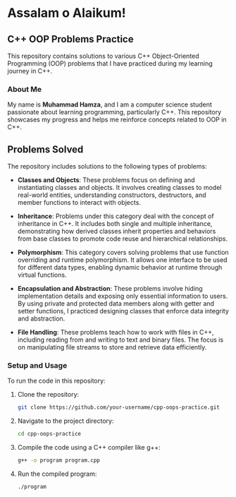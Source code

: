 # Assalam o Alaikum!

## C++ OOP Problems Practice

This repository contains solutions to various C++ Object-Oriented Programming (OOP) problems that I have practiced during my learning journey in C++.

### About Me

My name is **Muhammad Hamza**, and I am a computer science student passionate about learning programming, particularly C++. This repository showcases my progress and helps me reinforce concepts related to OOP in C++.

## Problems Solved

The repository includes solutions to the following types of problems:

- **Classes and Objects**: These problems focus on defining and instantiating classes and objects. It involves creating classes to model real-world entities, understanding constructors, destructors, and member functions to interact with objects.

- **Inheritance**: Problems under this category deal with the concept of inheritance in C++. It includes both single and multiple inheritance, demonstrating how derived classes inherit properties and behaviors from base classes to promote code reuse and hierarchical relationships.

- **Polymorphism**: This category covers solving problems that use function overriding and runtime polymorphism. It allows one interface to be used for different data types, enabling dynamic behavior at runtime through virtual functions.

- **Encapsulation and Abstraction**: These problems involve hiding implementation details and exposing only essential information to users. By using private and protected data members along with getter and setter functions, I practiced designing classes that enforce data integrity and abstraction.

- **File Handling**: These problems teach how to work with files in C++, including reading from and writing to text and binary files. The focus is on manipulating file streams to store and retrieve data efficiently.

### Setup and Usage

To run the code in this repository:

1. Clone the repository:
   ```bash
   git clone https://github.com/your-username/cpp-oops-practice.git
   ```

2. Navigate to the project directory:
   ```bash
   cd cpp-oops-practice
   ```

3. Compile the code using a C++ compiler like g++:
   ```bash
   g++ -o program program.cpp
   ```

4. Run the compiled program:
   ```bash
   ./program
   ```
